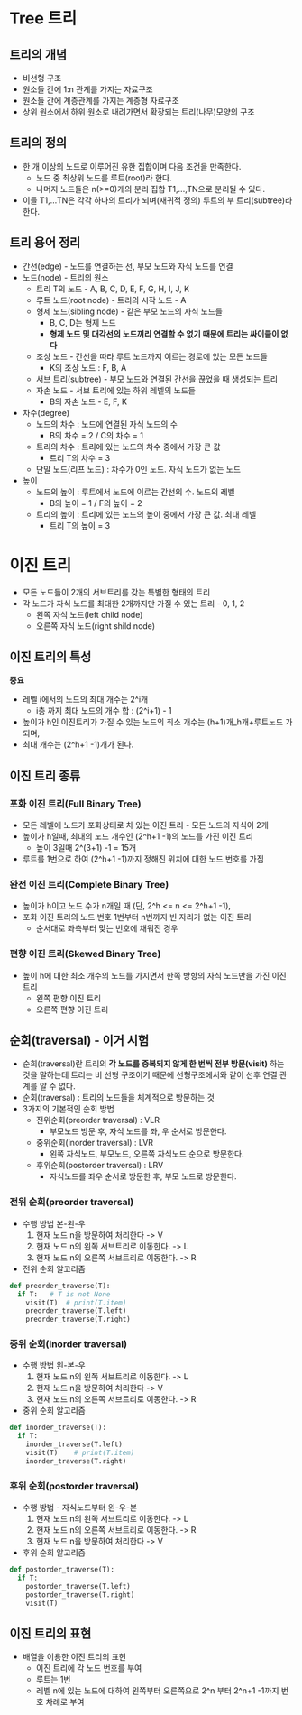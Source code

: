 # Tree 트리

## 트리의 개념
- 비선형 구조
- 원소들 간에 1:n 관계를 가지는 자료구조
- 원소들 간에 계층관계를 가지는 계층형 자료구조
- 상위 원소에서 하위 원소로 내려가면서 확장되는 트리(나무)모양의 구조

## 트리의 정의
- 한 개 이상의 노드로 이루어진 유한 집합이며 다음 조건을 만족한다.
  - 노드 중 최상위 노드를 루트(root)라 한다.
  - 나머지 노드들은 n(>=0)개의 분리 집합 T1,...,TN으로 분리될 수 있다.
- 이들 T1,...TN은 각각 하나의 트리가 되며(재귀적 정의) 루트의 부 트리(subtree)라 한다.


## 트리 용어 정리
- 간선(edge) - 노드를 연결하는 선, 부모 노드와 자식 노드를 연결
- 노드(node) - 트리의 원소
  - 트리 T의 노드 - A, B, C, D, E, F, G, H, I, J, K
  - 루트 노드(root node) - 트리의 시작 노드 - A
  - 형제 노드(sibling node) - 같은 부모 노드의 자식 노드들
    - B, C, D는 형제 노드
    - **형제 노드 및 대각선의 노드끼리 연결할 수 없기 때문에 트리는 싸이클이 없다**
  - 조상 노드 - 간선을 따라 루트 노드까지 이르는 경로에 있는 모든 노드들
    - K의 조상 노드 : F, B, A
  - 서브 트리(subtree) - 부모 노드와 연결된 간선을 끊었을 때 생성되는 트리
  - 자손 노드 - 서브 트리에 있는 하위 레벨의 노드들
    - B의 자손 노드 - E, F, K
- 차수(degree)
  - 노드의 차수 : 노드에 연결된 자식 노드의 수
    - B의 차수 = 2 / C의 차수 = 1
  - 트리의 차수 : 트리에 있는 노드의 차수 중에서 가장 큰 값
    - 트리 T의 차수 = 3
  - 단말 노드(리프 노드) : 차수가 0인 노드. 자식 노드가 없는 노드
- 높이
  - 노드의 높이 : 루트에서 노드에 이르는 간선의 수. 노드의 레벨
    - B의 높이 = 1 / F의 높이 = 2
  - 트리의 높이 : 트리에 있는 노드의 높이 중에서 가장 큰 값. 최대 레벨
    - 트리 T의 높이 = 3

# 이진 트리
- 모든 노드들이 2개의 서브트리를 갖는 특별한 형태의 트리
- 각 노드가 자식 노드를 최대한 2개까지만 가질 수 있는 트리 - 0, 1, 2
  - 왼쪽 자식 노드(left child node)
  - 오른쪽 자식 노드(right shild node)


## 이진 트리의 특성
**중요**
- 레벨 i에서의 노드의 최대 개수는 2^i개
  - i층 까지 최대 노드의 개수 합 : (2^i+1) - 1
- 높이가 h인 이진트리가 가질 수 있는 노드의 최소 개수는 (h+1)개_h개+루트노드 가 되며,
- 최대 개수는 (2^h+1 -1)개가 된다.

## 이진 트리 종류
### 포화 이진 트리(Full Binary Tree)
- 모든 레벨에 노드가 포화상태로 차 있는 이진 트리 - 모든 노드의 자식이 2개
- 높이가 h일때, 최대의 노드 개수인 (2^h+1 -1)의 노드를 가진 이진 트리
  - 높이 3일때 2^(3+1) -1 = 15개
- 루트를 1번으로 하여 (2^h+1 -1)까지 정해진 위치에 대한 노드 번호를 가짐

### 완전 이진 트리(Complete Binary Tree)
- 높이가 h이고 노드 수가 n개일 때 (단, 2^h <= n <= 2^h+1 -1),
- 포화 이진 트리의 노드 번호 1번부터 n번까지 빈 자리가 없는 이진 트리
  - 순서대로 좌측부터 맞는 번호에 채워진 경우

### 편향 이진 트리(Skewed Binary Tree)
- 높이 h에 대한 최소 개수의 노드를 가지면서 한쪽 방향의 자식 노드만을 가진 이진 트리
  - 왼쪽 편향 이진 트리
  - 오른쪽 편향 이진 트리

## 순회(traversal) - 이거 시험
- 순회(traversal)란 트리의 **각 노드를 중복되지 않게 한 번씩 전부 방문(visit)** 하는 것을 말하는데 트리는 비 선형 구조이기 때문에 선형구조에서와 같이 선후 연결 관계를 알 수 없다.
- 순회(traversal) : 트리의 노드들을 체계적으로 방문하는 것
- 3가지의 기본적인 순회 방법
  - 전위순회(preorder traversal) : VLR
    - 부모노드 방문 후, 자식 노드를 좌, 우 순서로 방문한다.
  - 중위순회(inorder traversal) : LVR
    - 왼쪽 자식노드, 부모노드, 오른쪽 자식노드 순으로 방문한다.
  - 후위순회(postorder traversal) : LRV
    - 자식노드를 좌우 순서로 방문한 후, 부모 노드로 방문한다.

### 전위 순회(preorder traversal)
- 수행 방법 본-왼-우
  1. 현재 노드 n을 방문하여 처리한다 -> V
  2. 현재 노드 n의 왼쪽 서브트리로 이동한다. -> L
  3. 현재 노드 n의 오른쪽 서브트리로 이동한다. -> R
- 전위 순회 알고리즘
```py
def preorder_traverse(T):
  if T:   # T is not None
    visit(T)  # print(T.item)
    preorder_traverse(T.left)
    preorder_traverse(T.right)
```

### 중위 순회(inorder traversal)
- 수행 방법 왼-본-우
  1. 현재 노드 n의 왼쪽 서브트리로 이동한다. -> L
  2. 현재 노드 n을 방문하여 처리한다 -> V
  3. 현재 노드 n의 오른쪽 서브트리로 이동한다. -> R
- 중위 순회 알고리즘
```py
def inorder_traverse(T):
  if T:
    inorder_traverse(T.left)
    visit(T)    # print(T.item)
    inorder_traverse(T.right)
```


### 후위 순회(postorder traversal)
- 수행 방법 - 자식노드부터 왼-우-본
  1. 현재 노드 n의 왼쪽 서브트리로 이동한다. -> L
  2. 현재 노드 n의 오른쪽 서브트리로 이동한다. -> R
  3. 현재 노드 n을 방문하여 처리한다 -> V
- 후위 순회 알고리즘
```py
def postorder_traverse(T):
  if T:
    postorder_traverse(T.left)
    postorder_traverse(T.right)
    visit(T)
```


## 이진 트리의 표현
- 배열을 이용한 이진 트리의 표현
  - 이진 트리에 각 노드 번호를 부여
  - 루트는 1번
  - 레벨 n에 있는 노드에 대하여 왼쪽부터 오른쪽으로 2^n 부터 2^n+1 -1까지 번호 차례로 부여
